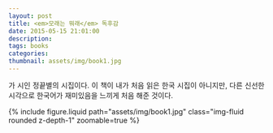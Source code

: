 ```yaml
---
layout: post
title: <em>모래는 뭐래</em> 독후감
date: 2015-05-15 21:01:00
description: 
tags: books
categories: 
thumbnail: assets/img/book1.jpg
---
```


<p align="justify">
   가 시인 정끝별의 시집이다. 이 책이 내가 처음 읽은 한국 시집이 아니지만, 다른 신선한 시각으로 한국어가 재미있음을 느끼게 처음 해준 것이다.
</p>

<div>
  {% include figure.liquid path="assets/img/book1.jpg" class="img-fluid rounded z-depth-1" zoomable=true %}
</div>

